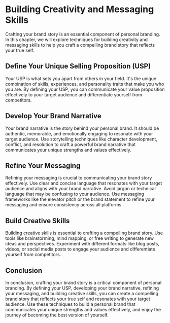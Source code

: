 Building Creativity and Messaging Skills
==============================================================================

Crafting your brand story is an essential component of personal branding. In this chapter, we will explore techniques for building creativity and messaging skills to help you craft a compelling brand story that reflects your true self.

Define Your Unique Selling Proposition (USP)
--------------------------------------------

Your USP is what sets you apart from others in your field. It's the unique combination of skills, experiences, and personality traits that make you who you are. By defining your USP, you can communicate your value proposition effectively to your target audience and differentiate yourself from competitors.

Develop Your Brand Narrative
----------------------------

Your brand narrative is the story behind your personal brand. It should be authentic, memorable, and emotionally engaging to resonate with your target audience. Use storytelling techniques like character development, conflict, and resolution to craft a powerful brand narrative that communicates your unique strengths and values effectively.

Refine Your Messaging
---------------------

Refining your messaging is crucial to communicating your brand story effectively. Use clear and concise language that resonates with your target audience and aligns with your brand narrative. Avoid jargon or technical language that may be confusing to your audience. Use messaging frameworks like the elevator pitch or the brand statement to refine your messaging and ensure consistency across all platforms.

Build Creative Skills
---------------------

Building creative skills is essential to crafting a compelling brand story. Use tools like brainstorming, mind mapping, or free writing to generate new ideas and perspectives. Experiment with different formats like blog posts, videos, or social media posts to engage your audience and differentiate yourself from competitors.

Conclusion
----------

In conclusion, crafting your brand story is a critical component of personal branding. By defining your USP, developing your brand narrative, refining your messaging, and building creative skills, you can create a compelling brand story that reflects your true self and resonates with your target audience. Use these techniques to build a personal brand that communicates your unique strengths and values effectively, and enjoy the journey of becoming the best version of yourself.
